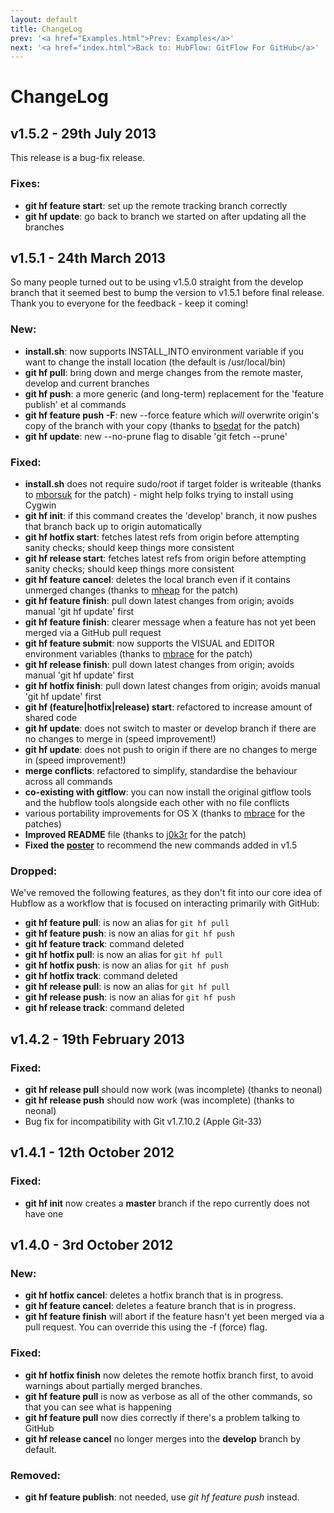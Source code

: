 ```yaml
---
layout: default
title: ChangeLog
prev: '<a href="Examples.html">Prev: Examples</a>'
next: '<a href="index.html">Back to: HubFlow: GitFlow For GitHub</a>'
---
```

# ChangeLog

## v1.5.2 - 29th July 2013

This release is a bug-fix release.

### Fixes:

* __git hf feature start__: set up the remote tracking branch correctly
* __git hf update__: go back to branch we started on after updating all the branches

## v1.5.1 - 24th March 2013

So many people turned out to be using v1.5.0 straight from the develop branch that it seemed best to bump the version to v1.5.1 before final release.  Thank you to everyone for the feedback - keep it coming!

### New:

* __install.sh__: now supports INSTALL_INTO environment variable if you want to change the install location (the default is /usr/local/bin)
* __git hf pull__: bring down and merge changes from the remote master, develop and current branches
* __git hf push__: a more generic (and long-term) replacement for the 'feature publish' et al commands
* __git hf feature push -F__: new --force feature which _will_ overwrite origin's copy of the branch with your copy (thanks to [bsedat](https://github.com/bsedat) for the patch)
* __git hf update__: new --no-prune flag to disable 'git fetch --prune'

### Fixed:

* __install.sh__ does not require sudo/root if target folder is writeable (thanks to [mborsuk](https://github.com/mborsuk) for the patch) - might help folks trying to install using Cygwin
* __git hf init__: if this command creates the 'develop' branch, it now pushes that branch back up to origin automatically
* __git hf hotfix start__: fetches latest refs from origin before attempting sanity checks; should keep things more consistent
* __git hf release start__: fetches latest refs from origin before attempting sanity checks; should keep things more consistent
* __git hf feature cancel__: deletes the local branch even if it contains unmerged changes (thanks to [mheap](https://github.com/mheap) for the patch)
* __git hf feature finish__: pull down latest changes from origin; avoids manual 'git hf update' first
* __git hf feature finish__: clearer message when a feature has not yet been merged via a GitHub pull request
* __git hf feature submit__: now supports the VISUAL and EDITOR environment variables (thanks to [mbrace](https://github.com/mbrace) for the patch)
* __git hf release finish__: pull down latest changes from origin; avoids manual 'git hf update' first
* __git hf hotfix finish__: pull down latest changes from origin; avoids manual 'git hf update' first
* __git hf (feature|hotfix|release) start__: refactored to increase amount of shared code
* __git hf update__: does not switch to master or develop branch if there are no changes to merge in (speed improvement!)
* __git hf update__: does not push to origin if there are no changes to merge in (speed improvement!)
* __merge conflicts__: refactored to simplify, standardise the behaviour across all commands
* __co-existing with gitflow__: you can now install the original gitflow tools and the hubflow tools alongside each other with no file conflicts
* various portability improvements for OS X (thanks to [mbrace](https://github.com/mbrace) for the patches)
* __Improved README__ file (thanks to [j0k3r](https://github.com/j0k3r) for the patch)
* __Fixed the [poster](http://datasift.github.com/gitflow/GitFlowForGitHub.html#the_poster)__ to recommend the new commands added in v1.5

### Dropped:

We've removed the following features, as they don't fit into our core idea of Hubflow as a workflow that is focused on interacting primarily with GitHub:

* __git hf feature pull__: is now an alias for `git hf pull`
* __git hf feature push__: is now an alias for `git hf push`
* __git hf feature track__: command deleted
* __git hf hotfix pull__: is now an alias for `git hf pull`
* __git hf hotfix push__: is now an alias for `git hf push`
* __git hf hotfix track__: command deleted
* __git hf release pull__: is now an alias for `git hf pull`
* __git hf release push__: is now an alias for `git hf push`
* __git hf release track__: command deleted

## v1.4.2 - 19th February 2013

### Fixed:

* __git hf release pull__ should now work (was incomplete) (thanks to neonal)
* __git hf release push__ should now work (was incomplete) (thanks to neonal)
* Bug fix for incompatibility with Git v1.7.10.2 (Apple Git-33)

## v1.4.1 - 12th October 2012

### Fixed:

* __git hf init__ now creates a __master__ branch if the repo currently does not have one

## v1.4.0 - 3rd October 2012

### New:

* __git hf hotfix cancel__: deletes a hotfix branch that is in progress.
* __git hf feature cancel__: deletes a feature branch that is in progress.
* __git hf feature finish__ will abort if the feature hasn't yet been merged via a pull request. You can override this using the -f (force) flag.

### Fixed:

* __git hf hotfix finish__ now deletes the remote hotfix branch first, to avoid warnings about partially merged branches.
* __git hf feature pull__ is now as verbose as all of the other commands, so that you can see what is happening
* __git hf feature pull__ now dies correctly if there's a problem talking to GitHub
* __git hf release cancel__ no longer merges into the __develop__ branch by default.

### Removed:

* __git hf feature publish__: not needed, use _git hf feature push_ instead.